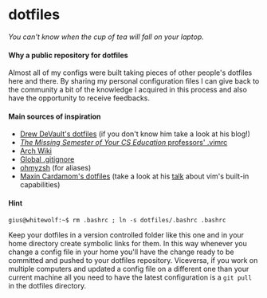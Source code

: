 # dotfiles
*You can't know when the cup of tea will fall on your laptop.*

#### Why a public repository for dotfiles
Almost all of my configs were built taking pieces of other people's dotfiles here
and there. By sharing my personal configuration files I can give back to the
community a bit of the knowledge I acquired in this process and also have the
opportunity to receive feedbacks.


#### Main sources of inspiration
- [Drew DeVault's dotfiles](https://git.sr.ht/~sircmpwn/dotfiles) (if you don't
  know him take a look at his blog!)
- [*The Missing Semester of Your CS Education* professors'
  .vimrc](https://missing.csail.mit.edu/2020/editors/)
- [Arch Wiki](https://wiki.archlinux.org/)
- [Global .gitignore](https://gist.github.com/subfuzion/db7f57fff2fb6998a16c)
- [ohmyzsh](https://github.com/ohmyzsh/ohmyzsh) (for aliases)
- [Maxin Cardamom's dotfiles](https://github.com/changemewtf/dotfiles) (take a
  look at his [talk](https://www.youtube.com/watch?v=XA2WjJbmmoM) about vim's
  built-in capabilities)


#### Hint
```
gius@whitewolf:~$ rm .bashrc ; ln -s dotfiles/.bashrc .bashrc
```

Keep your dotfiles in a version controlled folder like this one and in your home
directory create symbolic links for them. In this way whenever you change a
config file in your home you'll have the change ready to be committed and pushed
to your dotfiles repository. Viceversa, if you work on multiple computers and
updated a config file on a different one than your current machine all you need
to  have the latest configuration is a `git pull` in the dotfiles directory.

